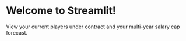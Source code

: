 # Welcome to Streamlit!

View your current players under contract and your multi-year salary cap forecast.
